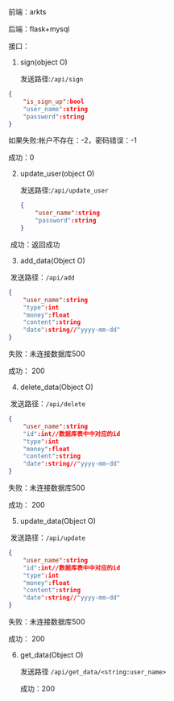 前端：arkts

后端：flask+mysql

接口：

1. sign(object O)

   发送路径:```/api/sign```

```json
{
    "is_sign_up":bool
    "user_name":string
    "password":string
}
```

如果失败:帐户不存在：-2，密码错误：-1

成功：0

2. update_user(object O)

   发送路径:```/api/update_user```

   ```json
   {
       "user_name":string
       "password":string
   }
   ```

​	成功：返回成功

3. add_data(Object O)

​	发送路径：```/api/add```

```JSON
{
    "user_name":string
    "type":int
    "money":float
    "content":string
    "date":string//"yyyy-mm-dd"
}
```

失败：未连接数据库500

成功： 200

4. delete_data(Object O)

​	发送路径：```/api/delete```

```JSON
{
    "user_name":string
    "id":int//数据库表中中对应的id
    "type":int
    "money":float
    "content":string
    "date":string//"yyyy-mm-dd"
}
```

失败：未连接数据库500

成功： 200

5. update_data(Object O)

​	发送路径：```/api/update```

```JSON
{
    "user_name":string
    "id":int//数据库表中中对应的id
    "type":int
    "money":float
    "content":string
    "date":string//"yyyy-mm-dd"
}
```

失败：未连接数据库500

成功： 200

6. get_data(Object O)

   发送路径 ```/api/get_data/<string:user_name>```

   成功：200

